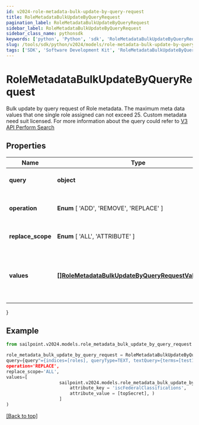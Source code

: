 ```yaml
---
id: v2024-role-metadata-bulk-update-by-query-request
title: RoleMetadataBulkUpdateByQueryRequest
pagination_label: RoleMetadataBulkUpdateByQueryRequest
sidebar_label: RoleMetadataBulkUpdateByQueryRequest
sidebar_class_name: pythonsdk
keywords: ['python', 'Python', 'sdk', 'RoleMetadataBulkUpdateByQueryRequest', 'V2024RoleMetadataBulkUpdateByQueryRequest'] 
slug: /tools/sdk/python/v2024/models/role-metadata-bulk-update-by-query-request
tags: ['SDK', 'Software Development Kit', 'RoleMetadataBulkUpdateByQueryRequest', 'V2024RoleMetadataBulkUpdateByQueryRequest']
---
```


# RoleMetadataBulkUpdateByQueryRequest

Bulk update by query request of Role metadata. The maximum meta data values that one single role assigned can not exceed 25. Custom metadata need suit licensed. For more information about the query could refer to  [V3 API Perform Search](https://developer.sailpoint.com/docs/api/v3/search-post)

## Properties

Name | Type | Description | Notes
------------ | ------------- | ------------- | -------------
**query** | **object** | query the identities to be updated | [required]
**operation** |  **Enum** [  'ADD',    'REMOVE',    'REPLACE' ] | The operation to be performed | [required]
**replace_scope** |  **Enum** [  'ALL',    'ATTRIBUTE' ] | The choice of update scope. | [optional] 
**values** | [**[]RoleMetadataBulkUpdateByQueryRequestValuesInner**](role-metadata-bulk-update-by-query-request-values-inner) | The metadata to be updated, including attribute key and value. | [required]
}

## Example

```python
from sailpoint.v2024.models.role_metadata_bulk_update_by_query_request import RoleMetadataBulkUpdateByQueryRequest

role_metadata_bulk_update_by_query_request = RoleMetadataBulkUpdateByQueryRequest(
query={query"={indices=[roles], queryType=TEXT, textQuery={terms=[test123], fields=[id], matchAny=false, contains=true}, includeNested=false}},
operation='REPLACE',
replace_scope='ALL',
values=[
                    sailpoint.v2024.models.role_metadata_bulk_update_by_query_request_values_inner.RoleMetadataBulkUpdateByQueryRequest_values_inner(
                        attribute_key = 'iscFederalClassifications', 
                        attribute_value = [topSecret], )
                    ]
)

```
[[Back to top]](#) 

